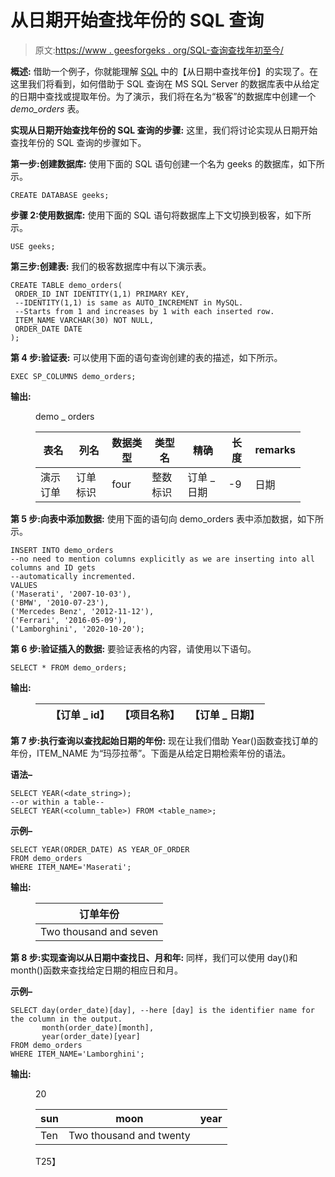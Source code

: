 # 从日期开始查找年份的 SQL 查询

> 原文:[https://www . geesforgeks . org/SQL-查询查找年初至今/](https://www.geeksforgeeks.org/sql-query-to-find-the-year-from-date/)

**概述:**
借助一个例子，你就能理解 [SQL](https://www.geeksforgeeks.org/sql-tutorial/) 中的【从日期中查找年份】的实现了。在这里我们将看到，如何借助于 SQL 查询在 MS SQL Server 的数据库表中从给定的日期中查找或提取年份。为了演示，我们将在名为“极客”的数据库中创建一个 *demo_orders* 表。

**实现从日期开始查找年份的 SQL 查询的步骤:**
这里，我们将讨论实现从日期开始查找年份的 SQL 查询的步骤如下。

**第一步:创建数据库:**
使用下面的 SQL 语句创建一个名为 geeks 的数据库，如下所示。

```
CREATE DATABASE geeks;
```

**步骤 2:使用数据库:**
使用下面的 SQL 语句将数据库上下文切换到极客，如下所示。

```
USE geeks;
```

**第三步:创建表:**
我们的极客数据库中有以下演示表。

```
CREATE TABLE demo_orders(
 ORDER_ID INT IDENTITY(1,1) PRIMARY KEY, 
 --IDENTITY(1,1) is same as AUTO_INCREMENT in MySQL.
 --Starts from 1 and increases by 1 with each inserted row.
 ITEM_NAME VARCHAR(30) NOT NULL,
 ORDER_DATE DATE
);
```

**第 4 步:验证表:**
可以使用下面的语句查询创建的表的描述，如下所示。

```
EXEC SP_COLUMNS demo_orders;
```

**输出:**

<figure class="table">demo _ orders

| 表名 | 列名 | 数据类型 | 类型名 | 精确 | 长度 | remarks |
| --- | --- | --- | --- | --- | --- | --- |
| 演示订单 | 订单标识 | four | 整数标识 | 订单 _ 日期 | -9 | 日期 | Ten | Twenty | 空 |

</figure>

**第 5 步:向表中添加数据:**
使用下面的语句向 demo_orders 表中添加数据，如下所示。

```
INSERT INTO demo_orders 
--no need to mention columns explicitly as we are inserting into all columns and ID gets 
--automatically incremented.
VALUES
('Maserati', '2007-10-03'),
('BMW', '2010-07-23'),
('Mercedes Benz', '2012-11-12'),
('Ferrari', '2016-05-09'),
('Lamborghini', '2020-10-20');
```

**第 6 步:验证插入的数据:**
要验证表格的内容，请使用以下语句。

```
SELECT * FROM demo_orders;
```

**输出:**

<figure class="table">

|  | 【订单 _ id】 | 【项目名称】 | 【订单 _ 日期】 |
| --- | --- | --- | --- |

</figure>

**第 7 步:执行查询以查找起始日期的年份:**
现在让我们借助 Year()函数查找订单的年份，ITEM_NAME 为“玛莎拉蒂”。下面是从给定日期检索年份的语法。

**语法–**

```
SELECT YEAR(<date_string>);
--or within a table--
SELECT YEAR(<column_table>) FROM <table_name>;
```

**示例–**

```
SELECT YEAR(ORDER_DATE) AS YEAR_OF_ORDER
FROM demo_orders
WHERE ITEM_NAME='Maserati';
```

**输出:**

<figure class="table">

| 订单年份 |
| --- |
| Two thousand and seven |

</figure>

**第 8 步:实现查询以从日期中查找日、月和年:**
同样，我们可以使用 day()和 month()函数来查找给定日期的相应日和月。

**示例–**

```
SELECT day(order_date)[day], --here [day] is the identifier name for the column in the output.
       month(order_date)[month], 
       year(order_date)[year]
FROM demo_orders 
WHERE ITEM_NAME='Lamborghini';
```

**输出:**

<figure class="table">20

| sun | moon | year |
| --- | --- | --- |
| Ten | Two thousand and twenty |

T25】</figure>